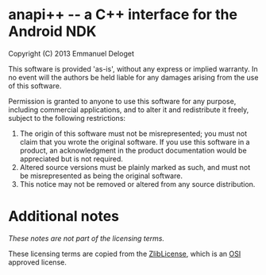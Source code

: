 # anapi++ -- a C++ interface for the Android NDK #

Copyright (C) 2013 Emmanuel Deloget

This software is provided 'as-is', without any express or implied warranty.  In no event will the authors be held liable for any damages arising from the use of this software.

Permission is granted to anyone to use this software for any purpose, including commercial applications, and to alter it and redistribute it freely, subject to the following restrictions:

  1. The origin of this software must not be misrepresented; you must not claim that you wrote the original software. If you use this software in a product, an acknowledgment in the product documentation would be appreciated but is not required.
  1. Altered source versions must be plainly marked as such, and must not be misrepresented as being the original software.
  1. This notice may not be removed or altered from any source distribution.

# Additional notes #

_These notes are not part of the licensing terms._

These licensing terms are copied from the [ZlibLicense](http://opensource.org/licenses/Zlib), which is an [OSI](http://opensource.org/) approved license.

